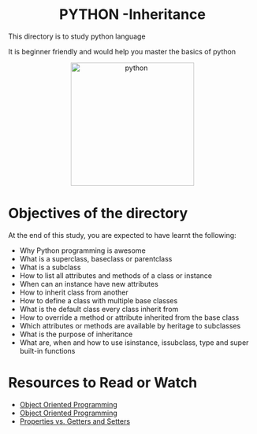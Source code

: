 <center> <h1>PYTHON -Inheritance</h1> </center>
<P>This directory is to study python language</P>
<P>It is beginner friendly and would help you master the basics of python</P>

<center> <img src="https://upload.wikimedia.org/wikipedia/commons/c/c3/Python-logo-notext.svg" width="250" height="250" alt="python"> </center>

<h1> Objectives of the directory </h1>
<p>At the end of this study, you are expected to have learnt the following: </p>

- Why Python programming is awesome
- What is a superclass, baseclass or parentclass
- What is a subclass
- How to list all attributes and methods of a class or instance
- When can an instance have new attributes
- How to inherit class from another
- How to define a class with multiple base classes
- What is the default class every class inherit from
- How to override a method or attribute inherited from the base class
- Which attributes or methods are available by heritage to subclasses
- What is the purpose of inheritance
- What are, when and how to use isinstance, issubclass, type and super built-in functions

<h1> Resources to Read or Watch </h1>
<ul>
	<li> <a href="https://python.swaroopch.com/oop.html" target="_blank">Object Oriented Programming </a></li>
	<li> <a href="https://python-course.eu/oop/object-oriented-programming.php" target="_blank">Object Oriented Programming </a></li>
	<li> <a href="https://python-course.eu/oop/properties-vs-getters-and-setters.php" target="_blank">Properties vs. Getters and Setters</a></li>
</ul>
